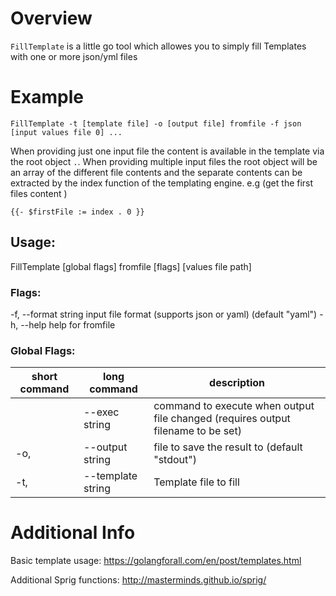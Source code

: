 # Overview

`FillTemplate` is a little go tool which allowes you to simply fill Templates with one or more json/yml files

# Example

`FillTemplate -t [template file] -o [output file] fromfile -f json [input values file 0] ...`

When providing just one input file the content is available in the template via the root object `.`.
When providing multiple input files the root object will be an array of the different file contents and the separate contents can be extracted by the index function of the templating engine.
e.g (get the first files content ) 

`{{- $firstFile := index . 0 }}`

## Usage:
  FillTemplate [global flags] fromfile [flags] [values file path] 

### Flags:
  -f, --format string   input file format (supports json or yaml) (default "yaml")
  -h, --help            help for fromfile

### Global Flags:
| short command | long command | description |
|---------------|--------------|-------------|
|      | --exec string      | command to execute when output file changed (requires output filename to be set) |
|  -o, | --output string    | file to save the result to (default "stdout") |
|  -t, | --template string  | Template file to fill |

# Additional Info
Basic template usage: https://golangforall.com/en/post/templates.html

Additional Sprig functions: http://masterminds.github.io/sprig/